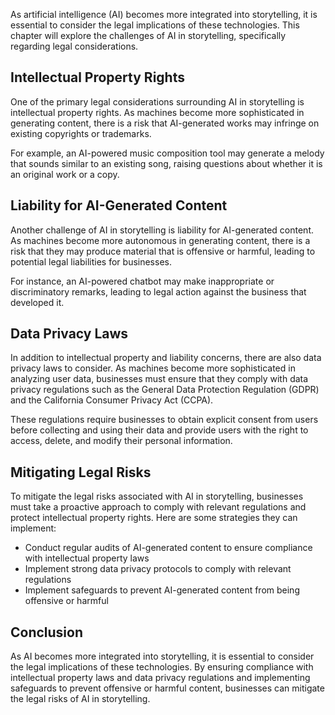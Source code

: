 

As artificial intelligence (AI) becomes more integrated into storytelling, it is essential to consider the legal implications of these technologies. This chapter will explore the challenges of AI in storytelling, specifically regarding legal considerations.

Intellectual Property Rights
----------------------------

One of the primary legal considerations surrounding AI in storytelling is intellectual property rights. As machines become more sophisticated in generating content, there is a risk that AI-generated works may infringe on existing copyrights or trademarks.

For example, an AI-powered music composition tool may generate a melody that sounds similar to an existing song, raising questions about whether it is an original work or a copy.

Liability for AI-Generated Content
----------------------------------

Another challenge of AI in storytelling is liability for AI-generated content. As machines become more autonomous in generating content, there is a risk that they may produce material that is offensive or harmful, leading to potential legal liabilities for businesses.

For instance, an AI-powered chatbot may make inappropriate or discriminatory remarks, leading to legal action against the business that developed it.

Data Privacy Laws
-----------------

In addition to intellectual property and liability concerns, there are also data privacy laws to consider. As machines become more sophisticated in analyzing user data, businesses must ensure that they comply with data privacy regulations such as the General Data Protection Regulation (GDPR) and the California Consumer Privacy Act (CCPA).

These regulations require businesses to obtain explicit consent from users before collecting and using their data and provide users with the right to access, delete, and modify their personal information.

Mitigating Legal Risks
----------------------

To mitigate the legal risks associated with AI in storytelling, businesses must take a proactive approach to comply with relevant regulations and protect intellectual property rights. Here are some strategies they can implement:

* Conduct regular audits of AI-generated content to ensure compliance with intellectual property laws
* Implement strong data privacy protocols to comply with relevant regulations
* Implement safeguards to prevent AI-generated content from being offensive or harmful

Conclusion
----------

As AI becomes more integrated into storytelling, it is essential to consider the legal implications of these technologies. By ensuring compliance with intellectual property laws and data privacy regulations and implementing safeguards to prevent offensive or harmful content, businesses can mitigate the legal risks of AI in storytelling.
